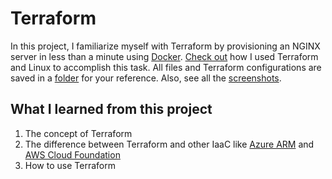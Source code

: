 # Terraform
In this project, I familiarize myself with Terraform by provisioning an NGINX server in less than a minute using [Docker](https://www.docker.com/products/docker-desktop/ "Docker download"). [Check out](DockerTerraform.md) how I used Terraform and Linux to accomplish this task. All files and Terraform configurations are saved in a [folder](learn-terraform-docker-container) for your reference. Also, see all the [screenshots](TerraformDockerImages).

## What I learned from this project
1. The concept of Terraform
2. The difference between Terraform and other IaaC like [Azure ARM](https://learn.microsoft.com/en-us/azure/azure-resource-manager/management/overview "Azure Resource Manager") and [AWS Cloud Foundation](https://docs.aws.amazon.com/whitepapers/latest/introduction-devops-aws/aws-cloudformation.html "AWS Cloud Foundation")
3. How to use Terraform

